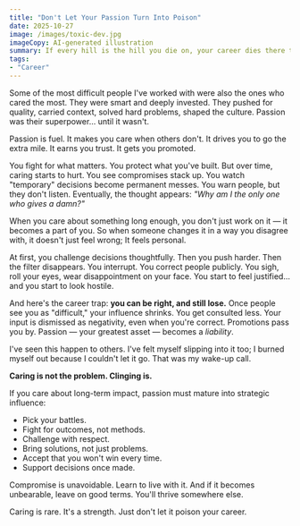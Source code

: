 ```yaml
---
title: "Don't Let Your Passion Turn Into Poison"
date: 2025-10-27
image: /images/toxic-dev.jpg
imageCopy: AI-generated illustration
summary: If every hill is the hill you die on, your career dies there too — even if you're right.
tags:
- "Career"
---
```


Some of the most difficult people I've worked with were also the ones who cared the most. They were smart and deeply invested. They pushed for quality, carried context, solved hard problems, shaped the culture. Passion was their superpower... until it wasn't.

Passion is fuel. It makes you care when others don't. It drives you to go the extra mile. It earns you trust. It gets you promoted.

You fight for what matters. You protect what you've built. But over time, caring starts to hurt. You see compromises stack up. You watch "temporary" decisions become permanent messes. You warn people, but they don't listen. Eventually, the thought appears: _"Why am I the only one who gives a damn?"_

When you care about something long enough, you don't just work on it — it becomes a part of you. So when someone changes it in a way you disagree with, it doesn't just feel wrong; It feels personal.

At first, you challenge decisions thoughtfully. Then you push harder. Then the filter disappears. You interrupt. You correct people publicly. You sigh, roll your eyes, wear disappointment on your face. You start to feel justified... and you start to look hostile.

And here's the career trap: **you can be right, and still lose.** Once people see you as "difficult," your influence shrinks. You get consulted less. Your input is dismissed as negativity, even when you're correct. Promotions pass you by. Passion — your greatest asset — becomes a _liability_.

I've seen this happen to others. I've felt myself slipping into it too; I burned myself out because I couldn't let it go. That was my wake-up call.

**Caring is not the problem. Clinging is.**

If you care about long-term impact, passion must mature into strategic influence:

* Pick your battles. 
* Fight for outcomes, not methods. 
* Challenge with respect.
* Bring solutions, not just problems.
* Accept that you won't win every time.
* Support decisions once made.

Compromise is unavoidable. Learn to live with it. And if it becomes unbearable, leave on good terms. You'll thrive somewhere else.

Caring is rare. It's a strength. Just don't let it poison your career.
